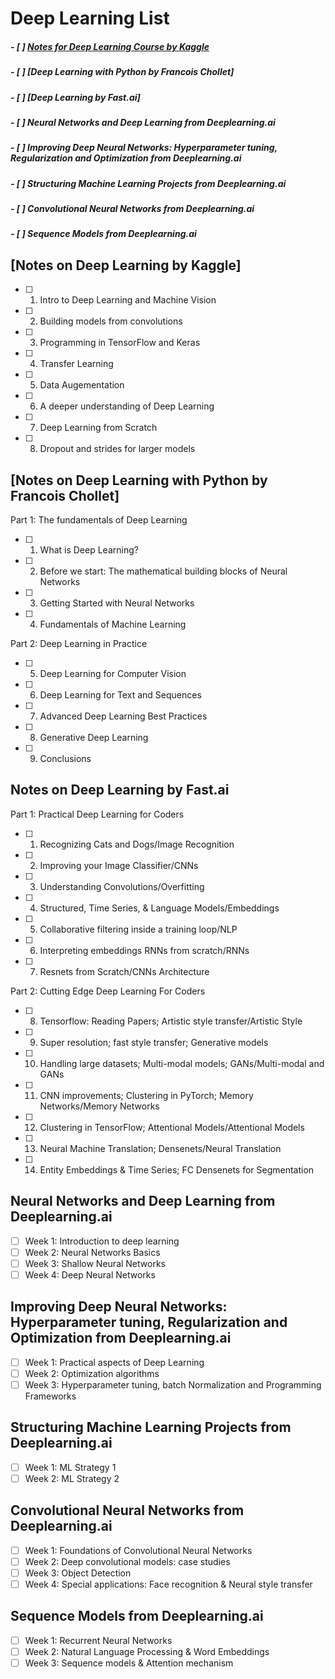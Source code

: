 # Deep Learning List

##### - [ ] [Notes for Deep Learning Course by Kaggle](#kaggle-deep-learning)
##### - [ ] [Deep Learning with Python by Francois Chollet]
##### - [ ] [Deep Learning by Fast.ai]
##### - [ ] Neural Networks and Deep Learning from Deeplearning.ai
##### - [ ] Improving Deep Neural Networks: Hyperparameter tuning, Regularization and Optimization from Deeplearning.ai
##### - [ ] Structuring Machine Learning Projects from Deeplearning.ai
##### - [ ] Convolutional Neural Networks from Deeplearning.ai
##### - [ ] Sequence Models from Deeplearning.ai
 
<a name="kaggle-deep-learning"></a>
## [Notes on Deep Learning by Kaggle]

- [ ] 1. Intro to Deep Learning and Machine Vision 
- [ ] 2. Building models from convolutions
- [ ] 3. Programming in TensorFlow and Keras
- [ ] 4. Transfer Learning 
- [ ] 5. Data Augementation
- [ ] 6. A deeper understanding of Deep Learning
- [ ] 7. Deep Learning from Scratch 
- [ ] 8. Dropout and strides for larger models

## [Notes on Deep Learning with Python by Francois Chollet]

Part 1: The fundamentals of Deep Learning
- [ ] 1. What is Deep Learning? 
- [ ] 2. Before we start: The mathematical building blocks of Neural Networks
- [ ] 3. Getting Started with Neural Networks 
- [ ] 4. Fundamentals of Machine Learning

Part 2: Deep Learning in Practice
- [ ] 5. Deep Learning for Computer Vision
- [ ] 6. Deep Learning for Text and Sequences
- [ ] 7. Advanced Deep Learning Best Practices
- [ ] 8. Generative Deep Learning 
- [ ] 9. Conclusions

## Notes on Deep Learning by Fast.ai 

Part 1: Practical Deep Learning for Coders
- [ ] 1. Recognizing Cats and Dogs/Image Recognition
- [ ] 2. Improving your Image Classifier/CNNs
- [ ] 3. Understanding Convolutions/Overfitting
- [ ] 4. Structured, Time Series, & Language Models/Embeddings
- [ ] 5. Collaborative filtering inside a training loop/NLP
- [ ] 6. Interpreting embeddings RNNs from scratch/RNNs
- [ ] 7. Resnets from Scratch/CNNs Architecture 

Part 2: Cutting Edge Deep Learning For Coders 
- [ ] 8. Tensorflow: Reading Papers; Artistic style transfer/Artistic Style
- [ ] 9. Super resolution; fast style transfer; Generative models
- [ ] 10. Handling large datasets; Multi-modal models; GANs/Multi-modal and GANs
- [ ] 11. CNN improvements; Clustering in PyTorch; Memory Networks/Memory Networks
- [ ] 12. Clustering in TensorFlow; Attentional Models/Attentional Models 
- [ ] 13. Neural Machine Translation; Densenets/Neural Translation
- [ ] 14. Entity Embeddings & Time Series; FC Densenets for Segmentation

## Neural Networks and Deep Learning from Deeplearning.ai

- [ ] Week 1: Introduction to deep learning
- [ ] Week 2: Neural Networks Basics
- [ ] Week 3: Shallow Neural Networks
- [ ] Week 4: Deep Neural Networks

## Improving Deep Neural Networks: Hyperparameter tuning, Regularization and Optimization from Deeplearning.ai

- [ ] Week 1: Practical aspects of Deep Learning 
- [ ] Week 2: Optimization algorithms 
- [ ] Week 3: Hyperparameter tuning, batch Normalization and Programming Frameworks

## Structuring Machine Learning Projects from Deeplearning.ai

- [ ] Week 1: ML Strategy 1
- [ ] Week 2: ML Strategy 2

## Convolutional Neural Networks from Deeplearning.ai

- [ ] Week 1: Foundations of Convolutional Neural Networks
- [ ] Week 2: Deep convolutional models: case studies
- [ ] Week 3: Object Detection
- [ ] Week 4: Special applications: Face recognition & Neural style transfer

## Sequence Models from Deeplearning.ai

- [ ] Week 1: Recurrent Neural Networks
- [ ] Week 2: Natural Language Processing & Word Embeddings
- [ ] Week 3: Sequence models & Attention mechanism
